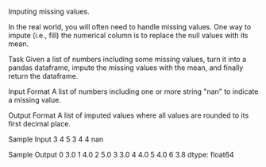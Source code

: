 Imputing missing values.

In the real world, you will often need to handle missing values. One way to impute (i.e., fill) the numerical column is to replace the null values with its mean.

Task
Given a list of numbers including some missing values, turn it into a pandas dataframe, impute the missing values with the mean, and finally return the dataframe.

Input Format
A list of numbers including one or more string "nan" to indicate a missing value.

Output Format
A list of imputed values where all values are rounded to its first decimal place.

Sample Input
3 4 5 3 4 4 nan

Sample Output
0 3.0
1 4.0
2 5.0
3 3.0
4 4.0
5 4.0
6 3.8
dtype: float64